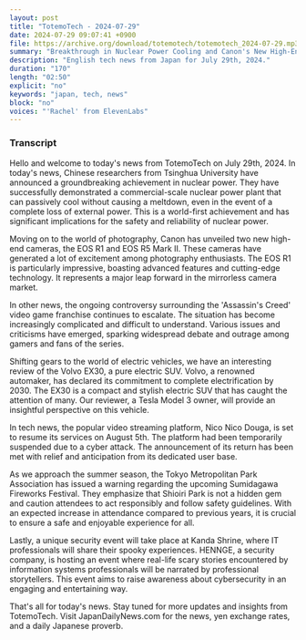 ```yaml
---
layout: post
title: "TotemoTech - 2024-07-29"
date: 2024-07-29 09:07:41 +0900
file: https://archive.org/download/totemotech/totemotech_2024-07-29.mp3
summary: "Breakthrough in Nuclear Power Cooling and Canon's New High-End Cameras, & more…"
description: "English tech news from Japan for July 29th, 2024."
duration: "170"
length: "02:50"
explicit: "no"
keywords: "japan, tech, news"
block: "no"
voices: "'Rachel' from ElevenLabs"
---
```


### Transcript

Hello and welcome to today's news from TotemoTech on July 29th, 2024. In today's news, Chinese researchers from Tsinghua University have announced a groundbreaking achievement in nuclear power. They have successfully demonstrated a commercial-scale nuclear power plant that can passively cool without causing a meltdown, even in the event of a complete loss of external power. This is a world-first achievement and has significant implications for the safety and reliability of nuclear power.

Moving on to the world of photography, Canon has unveiled two new high-end cameras, the EOS R1 and EOS R5 Mark II. These cameras have generated a lot of excitement among photography enthusiasts. The EOS R1 is particularly impressive, boasting advanced features and cutting-edge technology. It represents a major leap forward in the mirrorless camera market.

In other news, the ongoing controversy surrounding the 'Assassin's Creed' video game franchise continues to escalate. The situation has become increasingly complicated and difficult to understand. Various issues and criticisms have emerged, sparking widespread debate and outrage among gamers and fans of the series.

Shifting gears to the world of electric vehicles, we have an interesting review of the Volvo EX30, a pure electric SUV. Volvo, a renowned automaker, has declared its commitment to complete electrification by 2030. The EX30 is a compact and stylish electric SUV that has caught the attention of many. Our reviewer, a Tesla Model 3 owner, will provide an insightful perspective on this vehicle.

In tech news, the popular video streaming platform, Nico Nico Douga, is set to resume its services on August 5th. The platform had been temporarily suspended due to a cyber attack. The announcement of its return has been met with relief and anticipation from its dedicated user base.

As we approach the summer season, the Tokyo Metropolitan Park Association has issued a warning regarding the upcoming Sumidagawa Fireworks Festival. They emphasize that Shioiri Park is not a hidden gem and caution attendees to act responsibly and follow safety guidelines. With an expected increase in attendance compared to previous years, it is crucial to ensure a safe and enjoyable experience for all.

Lastly, a unique security event will take place at Kanda Shrine, where IT professionals will share their spooky experiences. HENNGE, a security company, is hosting an event where real-life scary stories encountered by information systems professionals will be narrated by professional storytellers. This event aims to raise awareness about cybersecurity in an engaging and entertaining way.

That's all for today's news. Stay tuned for more updates and insights from TotemoTech.   Visit JapanDailyNews.com for the news, yen exchange rates, and a daily Japanese proverb.
